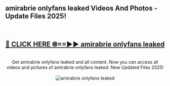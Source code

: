 <h2>amirabrie onlyfans leaked Videos And Photos - Update Files 2025!</h2>
<br>
<div align="center">
<h2><a href="https://top-ai-tools.click/QrbHav" rel="nofollow">🔴 CLICK HERE 🌐==►► amirabrie onlyfans leaked</a></h2>
<br>
Get amirabrie onlyfans leaked and all content. Now you can access all videos and pictures of amirabrie onlyfans leaked. New Updated Files 2025!
<br>
<br>
<a href="https://top-ai-tools.click/QrbHav" rel="nofollow" data-target="animated-image.originalLink"><img src="https://i.ibb.co.com/WyWwxjT/player-gif2.gif" alt="amirabrie onlyfans leaked" style="max-width: 100%; display: inline-block;" data-target="animated-image.originalImage"></a>
</div>
<br>